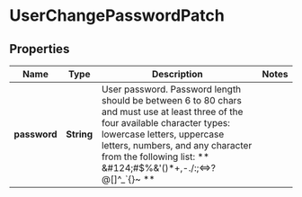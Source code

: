 
# UserChangePasswordPatch

## Properties
Name | Type | Description | Notes
------------ | ------------- | ------------- | -------------
**password** | **String** |    User password. Password length should be between 6 to 80 chars and must use at least three of the four available character types: lowercase letters, uppercase letters, numbers, and any character from the following list:     ** &amp;#124;#$%&amp;&#39;()*+,-./:;&lt;&#x3D;&gt;?@[]^_&#x60;{}~ ** | 



